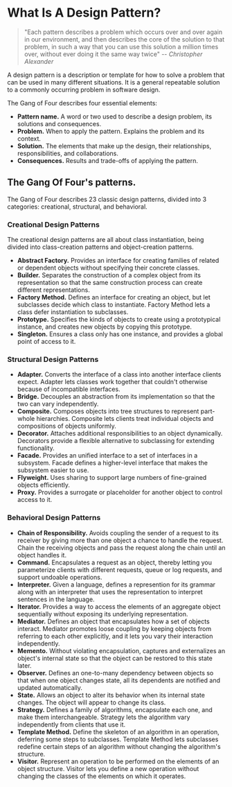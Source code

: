 # What Is A Design Pattern?


> "Each pattern describes a problem which occurs over
and over again in our environment, and then describes the core of the solution
to that problem, in such a way that you can use this solution a million times
over, without ever doing it the same way twice"
>  -- <cite>Christopher Alexander</cite>

A design pattern is a description or template for how to solve a problem that can be used in many different situations. It is a general repeatable solution to a commonly occurring problem in software design.

The Gang of Four describes four essential elements:

* **Pattern name.** A word or two used to describe a design problem, its solutions and consequences.
* **Problem.** When to apply the pattern. Explains the problem and its context.
* **Solution.** The elements that make up the design, their relationships, responsibilities, and collaborations.
* **Consequences.** Results and trade-offs of applying the pattern.

## The Gang Of Four's patterns.

The Gang of Four describes 23 classic design patterns, divided into 3 categories: creational, structural, and behavioral.

### Creational Design Patterns

The creational design patterns are all about class instantiation, being divided into class-creation patterns and object-creation patterns.

* **Abstract Factory.** Provides an interface for creating families of related or dependent objects without specifying their concrete classes.
* **Builder.** Separates the construction of a complex object from its representation so that the same construction process can create different representations. 
* **Factory Method.** Defines an interface for creating an object, but let subclasses decide which class to instantiate. Factory Method lets a class defer instantiation to subclasses.
* **Prototype.** Specifies the kinds of objects to create using a prototypical instance, and creates new objects by copying this prototype.
* **Singleton.** Ensures a class only has one instance, and provides a global point of access to it.

### Structural Design Patterns

* **Adapter.** Converts the interface of a class into another interface clients expect. Adapter lets classes work together that couldn't otherwise because of incompatible interfaces. 
* **Bridge.** Decouples an abstraction from its implementation so that the two can vary independently.
* **Composite.** Composes objects into tree structures to represent part-whole hierarchies. Composite lets clients treat individual objects and compositions of objects uniformly.
* **Decorator.** Attaches additional responsibilities to an object dynamically. Decorators provide a flexible alternative to subclassing for extending functionality.
* **Facade.** Provides an unified interface to a set of interfaces in a subsystem. Facade defines a higher-level interface that makes the subsystem easier to use.
* **Flyweight.** Uses sharing to support large numbers of fine-grained objects efficiently.
* **Proxy.** Provides a surrogate or placeholder for another object to control access to it.

### Behavioral Design Patterns

* **Chain of Responsibility.** Avoids coupling the sender of a request to its receiver by giving more than one object a chance to handle the request. Chain the receiving objects and pass the request along the chain until an object handles it. 
* **Command.** Encapsulates a request as an object, thereby letting you parameterize clients with different requests, queue or log requests, and support undoable operations. 
* **Interpreter.** Given a language, defines a represention for its grammar along with an interpreter that uses the representation to interpret sentences in the language.
* **Iterator.** Provides a way to access the elements of an aggregate object sequentially without exposing its underlying representation.
* **Mediator.** Defines an object that encapsulates how a set of objects interact. Mediator promotes loose coupling by keeping objects from referring to each other explicitly, and it lets you vary their interaction independently.
* **Memento.** Without violating encapsulation, captures and externalizes an object's internal state so that the object can be restored to this state later. 
* **Observer.** Defines an one-to-many dependency between objects so that when one object changes state, all its dependents are notified and updated automatically.
* **State.** Allows an object to alter its behavior when its internal state changes. The object will appear to change its class.
* **Strategy.** Defines a family of algorithms, encapsulate each one, and make them interchangeable. Strategy lets the algorithm vary independently from clients that use it.
* **Template Method.** Define the skeleton of an algorithm in an operation, deferring some steps to subclasses. Template Method lets subclasses redefine certain steps of an algorithm without changing the algorithm's structure.
* **Visitor.** Represent an operation to be performed on the elements of an object structure. Visitor lets you define a new operation without changing the classes of the elements on which it operates.


